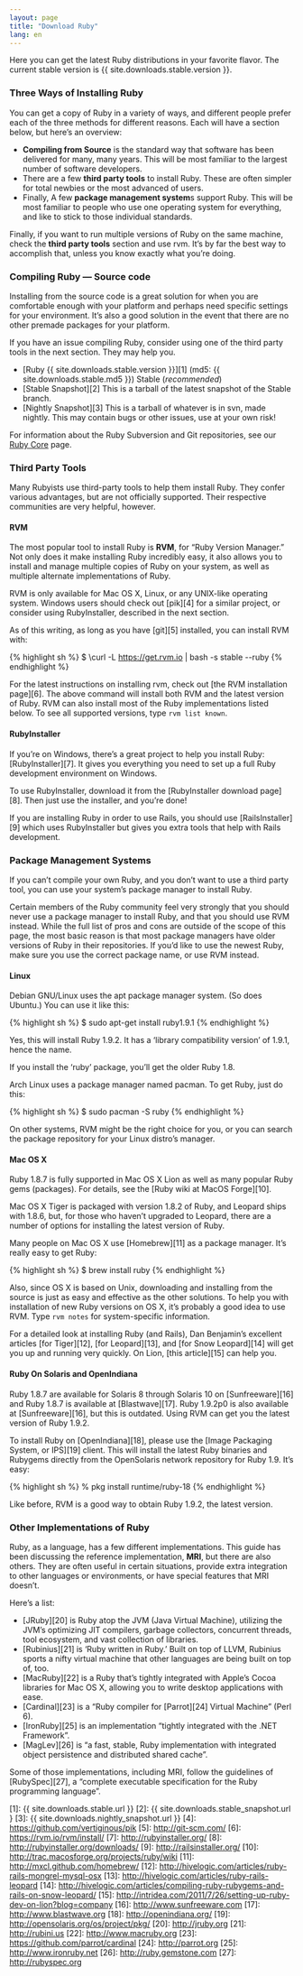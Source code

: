 ```yaml
---
layout: page
title: "Download Ruby"
lang: en
---
```


Here you can get the latest Ruby distributions in your favorite flavor.
The current stable version is {{ site.downloads.stable.version }}.

### Three Ways of Installing Ruby

You can get a copy of Ruby in a variety of ways, and different people
prefer each of the three methods for different reasons. Each will have a
section below, but here’s an overview:

* **Compiling from Source** is the standard way that software has been
  delivered for many, many years. This will be most familiar to the
  largest number of software developers.
* There are a few **third party tools** to install Ruby. These are often
  simpler for total newbies or the most advanced of users.
* Finally, A few **package management system**s support Ruby. This will
  be most familiar to people who use one operating system for
  everything, and like to stick to those individual standards.

Finally, if you want to run multiple versions of Ruby on the same
machine, check the **third party tools** section and use rvm. It’s by
far the best way to accomplish that, unless you know exactly what you’re
doing.

### Compiling Ruby — Source code

Installing from the source code is a great solution for when you are
comfortable enough with your platform and perhaps need specific settings
for your environment. It’s also a good solution in the event that there
are no other premade packages for your platform.

If you have an issue compiling Ruby, consider using one of the third
party tools in the next section. They may help you.

* [Ruby {{ site.downloads.stable.version }}][1]
  (md5:&nbsp;{{ site.downloads.stable.md5 }}) Stable (*recommended*)
* [Stable Snapshot][2] This is a tarball of the latest snapshot of the Stable
  branch.
* [Nightly Snapshot][3] This is a tarball of whatever is in svn, made nightly.
  This may contain bugs or other issues, use at your own risk!

For information about the Ruby Subversion and Git repositories, see our
[Ruby Core](/en/community/ruby-core/) page.

### Third Party Tools

Many Rubyists use third-party tools to help them install Ruby. They
confer various advantages, but are not officially supported. Their
respective communities are very helpful, however.

#### RVM

The most popular tool to install Ruby is **RVM**, for “Ruby Version
Manager.” Not only does it make installing Ruby incredibly easy, it also
allows you to install and manage multiple copies of Ruby on your system,
as well as multiple alternate implementations of Ruby.

RVM is only available for Mac OS X, Linux, or any UNIX-like operating
system. Windows users should check out [pik][4] for a similar project,
or consider using RubyInstaller, described in the next section.

As of this writing, as long as you have [git][5] installed, you can
install RVM with:

{% highlight sh %}
$ \curl -L https://get.rvm.io | bash -s stable --ruby
{% endhighlight %}

For the latest instructions on installing rvm, check out [the RVM
installation page][6]. The above command will install both RVM and the
latest version of Ruby. RVM can also install most of the Ruby
implementations listed below. To see all supported versions, type `rvm
list known`.

#### RubyInstaller

If you’re on Windows, there’s a great project to help you install Ruby:
[RubyInstaller][7]. It gives you everything you need to set up a full
Ruby development environment on Windows.

To use RubyInstaller, download it from the [RubyInstaller download
page][8]. Then just use the installer, and you’re done!

If you are installing Ruby in order to use Rails, you should use
[RailsInstaller][9] which uses RubyInstaller but gives you extra tools
that help with Rails development.

### Package Management Systems

If you can’t compile your own Ruby, and you don’t want to use a third
party tool, you can use your system’s package manager to install Ruby.

Certain members of the Ruby community feel very strongly that you should
never use a package manager to install Ruby, and that you should use RVM
instead. While the full list of pros and cons are outside of the scope
of this page, the most basic reason is that most package managers have
older versions of Ruby in their repositories. If you’d like to use the
newest Ruby, make sure you use the correct package name, or use RVM
instead.

#### Linux

Debian GNU/Linux uses the apt package manager system. (So does Ubuntu.)
You can use it like this:

{% highlight sh %}
$ sudo apt-get install ruby1.9.1
{% endhighlight %}

Yes, this will install Ruby 1.9.2. It has a ‘library compatibility
version’ of 1.9.1, hence the name.

If you install the ‘ruby’ package, you’ll get the older Ruby 1.8.

Arch Linux uses a package manager named pacman. To get Ruby, just do
this:

{% highlight sh %}
$ sudo pacman -S ruby
{% endhighlight %}

On other systems, RVM might be the right choice for you, or you can
search the package repository for your Linux distro’s manager.

#### Mac OS X

Ruby 1.8.7 is fully supported in Mac OS X Lion as well as many popular
Ruby gems (packages). For details, see the [Ruby wiki at MacOS
Forge][10].

Mac OS X Tiger is packaged with version 1.8.2 of Ruby, and Leopard ships
with 1.8.6, but, for those who haven’t upgraded to Leopard, there are a
number of options for installing the latest version of Ruby.

Many people on Mac OS X use [Homebrew][11] as a package manager. It’s
really easy to get Ruby:

{% highlight sh %}
$ brew install ruby
{% endhighlight %}

Also, since OS X is based on Unix, downloading and installing from the
source is just as easy and effective as the other solutions. To help you
with installation of new Ruby versions on OS X, it’s probably a good
idea to use RVM. Type `rvm notes` for system-specific information.

For a detailed look at installing Ruby (and Rails), Dan Benjamin’s
excellent articles [for Tiger][12], [for Leopard][13], and [for Snow
Leopard][14] will get you up and running very quickly. On Lion, [this
article][15] can help you.

#### Ruby On Solaris and OpenIndiana

Ruby 1.8.7 are available for Solaris 8 through Solaris 10 on
[Sunfreeware][16] and Ruby 1.8.7 is available at [Blastwave][17]. Ruby
1.9.2p0 is also available at [Sunfreeware][16], but this is outdated.
Using RVM can get you the latest version of Ruby 1.9.2.

To install Ruby on [OpenIndiana][18], please use the [Image Packaging
System, or IPS][19] client. This will install the latest Ruby binaries
and Rubygems directly from the OpenSolaris network repository for Ruby
1.9. It’s easy:

{% highlight sh %}
% pkg install runtime/ruby-18
{% endhighlight %}

Like before, RVM is a good way to obtain Ruby 1.9.2, the latest version.

### Other Implementations of Ruby

Ruby, as a language, has a few different implementations. This guide has
been discussing the reference implementation, **MRI**, but there are
also others. They are often useful in certain situations, provide extra
integration to other languages or environments, or have special features
that MRI doesn’t.

Here’s a list:

* [JRuby][20] is Ruby atop the JVM (Java Virtual Machine), utilizing the
  JVM’s optimizing JIT compilers, garbage collectors, concurrent
  threads, tool ecosystem, and vast collection of libraries.
* [Rubinius][21] is ‘Ruby written in Ruby.’ Built on top of LLVM,
  Rubinius sports a nifty virtual machine that other languages are being
  built on top of, too.
* [MacRuby][22] is a Ruby that’s tightly integrated with Apple’s Cocoa
  libraries for Mac OS X, allowing you to write desktop applications
  with ease.
* [Cardinal][23] is a “Ruby compiler for [Parrot][24] Virtual Machine”
  (Perl 6).
* [IronRuby][25] is an implementation “tightly integrated with the .NET
  Framework”.
* [MagLev][26] is “a fast, stable, Ruby implementation with integrated
  object persistence and distributed shared cache”.

Some of those implementations, including MRI, follow the guidelines of
[RubySpec][27], a “complete executable specification for the Ruby
programming language”.



[1]: {{ site.downloads.stable.url }}
[2]: {{ site.downloads.stable_snapshot.url }
[3]: {{ site.downloads.nightly_snapshot.url }}
[4]: https://github.com/vertiginous/pik 
[5]: http://git-scm.com/ 
[6]: https://rvm.io/rvm/install/ 
[7]: http://rubyinstaller.org/ 
[8]: http://rubyinstaller.org/downloads/ 
[9]: http://railsinstaller.org/ 
[10]: http://trac.macosforge.org/projects/ruby/wiki 
[11]: http://mxcl.github.com/homebrew/ 
[12]: http://hivelogic.com/articles/ruby-rails-mongrel-mysql-osx 
[13]: http://hivelogic.com/articles/ruby-rails-leopard 
[14]: http://hivelogic.com/articles/compiling-ruby-rubygems-and-rails-on-snow-leopard/ 
[15]: http://intridea.com/2011/7/26/setting-up-ruby-dev-on-lion?blog=company 
[16]: http://www.sunfreeware.com 
[17]: http://www.blastwave.org 
[18]: http://openindiana.org/ 
[19]: http://opensolaris.org/os/project/pkg/ 
[20]: http://jruby.org 
[21]: http://rubini.us 
[22]: http://www.macruby.org 
[23]: https://github.com/parrot/cardinal 
[24]: http://parrot.org 
[25]: http://www.ironruby.net 
[26]: http://ruby.gemstone.com 
[27]: http://rubyspec.org 

